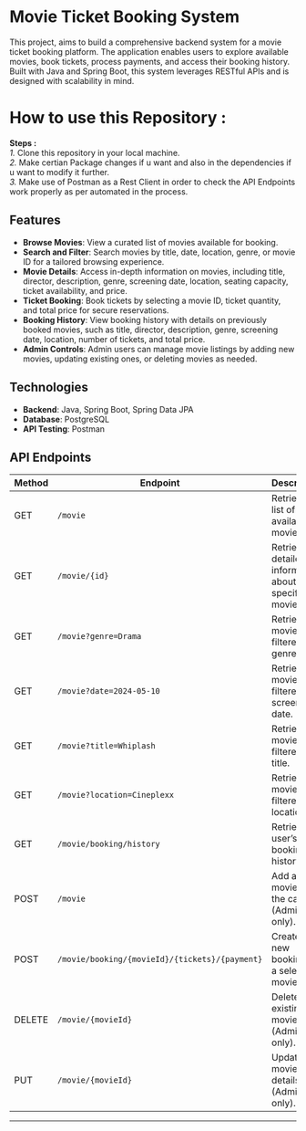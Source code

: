 # Movie Ticket Booking System

This project, aims to build a comprehensive backend system for a movie ticket booking platform. The application enables users to explore available movies, book tickets, process payments, and access their booking history. Built with Java and Spring Boot, this system leverages RESTful APIs and is designed with scalability in mind.


# How to use this Repository :
**Steps :** <br>
    *1.*  Clone this repository in your local machine. <br>
    *2.*  Make certian Package changes if u want and also in the dependencies if u want to modify it further.<br>
    *3.*  Make use of Postman as a Rest Client in order to check the API Endpoints work properly as per automated in the process.<br>

## Features

- **Browse Movies**: View a curated list of movies available for booking.
- **Search and Filter**: Search movies by title, date, location, genre, or movie ID for a tailored browsing experience.
- **Movie Details**: Access in-depth information on movies, including title, director, description, genre, screening date, location, seating capacity, ticket availability, and price.
- **Ticket Booking**: Book tickets by selecting a movie ID, ticket quantity, and total price for secure reservations.
- **Booking History**: View booking history with details on previously booked movies, such as title, director, description, genre, screening date, location, number of tickets, and total price.
- **Admin Controls**: Admin users can manage movie listings by adding new movies, updating existing ones, or deleting movies as needed.

## Technologies

- **Backend**: Java, Spring Boot, Spring Data JPA
- **Database**: PostgreSQL
- **API Testing**: Postman

## API Endpoints

| Method | Endpoint                            | Description                                                |
|--------|-------------------------------------|------------------------------------------------------------|
| GET    | `/movie`                            | Retrieve a list of available movies.                       |
| GET    | `/movie/{id}`                       | Retrieve detailed information about a specific movie.      |
| GET    | `/movie?genre=Drama`                | Retrieve movies filtered by genre.                         |
| GET    | `/movie?date=2024-05-10`            | Retrieve movies filtered by screening date.                |
| GET    | `/movie?title=Whiplash`             | Retrieve movies filtered by title.                         |
| GET    | `/movie?location=Cineplexx`         | Retrieve movies filtered by location.                      |
| GET    | `/movie/booking/history`            | Retrieve the user’s booking history.                       |
| POST   | `/movie`                            | Add a new movie to the catalog (Admin only).               |
| POST   | `/movie/booking/{movieId}/{tickets}/{payment}` | Create a new booking for a selected movie. |
| DELETE | `/movie/{movieId}`                  | Delete an existing movie (Admin only).                     |
| PUT    | `/movie/{movieId}`                  | Update movie details (Admin only).                         |

---

